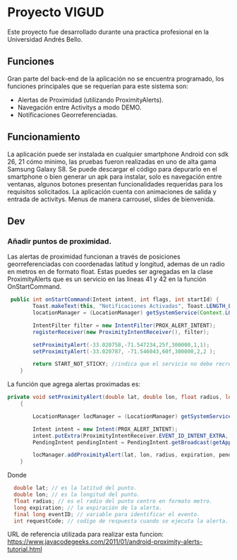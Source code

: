 # Proyecto VIGUD
Este proyecto fue desarrollado durante una practica profesional en la Universidad Andrés Bello. 

## Funciones
Gran parte del back-end de la aplicación no se encuentra programado, los funciones principales que se requerían para este sistema son:
- Alertas de Proximidad (utilizando ProximityAlerts). 
- Navegación entre Activitys a modo DEMO. 
- Notificaciones Georreferenciadas. 

## Funcionamiento

La aplicación puede ser instalada en cualquier smartphone Android con sdk 26, 21 cómo minimo, las pruebas fueron realizadas en uno de alta gama Samsung Galaxy S8.
Se puede descargar el código para depurarlo en el smartphone o bien generar un apk para instalar, solo es navegación entre ventanas, algunos botones presentan funcionalidades requeridas para los requisitos solicitados.
La aplicación cuenta con animaciones de salida y entrada de activitys. 
Menus de manera carrousel, slides de bienvenida. 

## Dev

### Añadir puntos de proximidad.
Las alertas de proximidad funcionan a través de posiciones georreferenciadas con coordenadas latitud y longitud, ademas de un radio en metros en de formato float. Estas puedes ser agregadas en la clase ProximityAlerts que es un servicio en las lineas 41 y 42 en la función OnStartCommand.

```java
 public int onStartCommand(Intent intent, int flags, int startId) {
        Toast.makeText(this, "Notificaciones Activadas", Toast.LENGTH_LONG).show();
        locationManager = (LocationManager) getSystemService(Context.LOCATION_SERVICE);

        IntentFilter filter = new IntentFilter(PROX_ALERT_INTENT);
        registerReceiver(new ProximityIntentReceiver(), filter);

        setProximityAlert(-33.020758,-71.547234,25f,300000,1,1);
        setProximityAlert(-33.020787, -71.546043,60f,300000,2,2 );

        return START_NOT_STICKY; //indica que el servicio no debe recrearse al ser destruido sin importar que haya quedado un trabajo pendiente.
    }
```

La función que agrega alertas proximadas es: 
```java
private void setProximityAlert(double lat, double lon, float radius, long expiration, final long eventID, int requestCode)
    {

        LocationManager locManager = (LocationManager) getSystemService(Context.LOCATION_SERVICE);

        Intent intent = new Intent(PROX_ALERT_INTENT);
        intent.putExtra(ProximityIntentReceiver.EVENT_ID_INTENT_EXTRA, eventID);
        PendingIntent pendingIntent = PendingIntent.getBroadcast(getApplicationContext(), requestCode, intent, PendingIntent.FLAG_CANCEL_CURRENT);

        locManager.addProximityAlert(lat, lon, radius, expiration, pendingIntent);
    }
```
Donde
```java
  double lat; // es la latitud del punto.
  double lon; // es la longitud del punto.
  float radius; // es el radio del punto centro en formato metro. 
  long expiration; // la expiración de la alerta.
  final long eventID; // variable para identificar el evento. 
  int requestCode; // codigo de respuesta cuando se ejecuta la alerta.
  ```
  URL de referencia utilizada para realizar esta funcion: https://www.javacodegeeks.com/2011/01/android-proximity-alerts-tutorial.html
  
  

